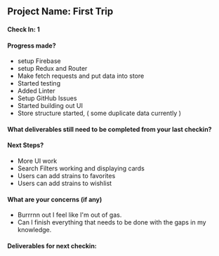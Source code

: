 ## Project Name: First Trip

#### Check In: 1

#### Progress made?
- setup Firebase
- setup Redux and Router
- Make fetch requests and put data into store
- Started testing
- Added Linter
- Setup GitHub Issues
- Started building out UI
- Store structure started, ( some duplicate data currently )


#### What deliverables still need to be completed from your last checkin?

#### Next Steps?
- More UI work
- Search Filters working and displaying cards
- Users can add strains to favorites
- Users can add strains to wishlist

#### What are your concerns (if any)
- Burrrnn out I feel like I'm out of gas.
- Can I finish everything that needs to be done with the gaps in my knowledge.

#### Deliverables for next checkin:
